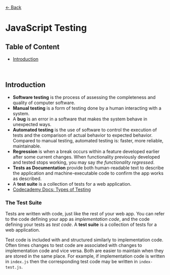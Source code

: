 [&larr; Back](./README.md)

# JavaScript Testing

## Table of Content

- [Introduction](#introduction)

<br>

## Introduction

- **Software testing** is the process of assessing the completeness and quality of computer software.
- **Manual testing** is a form of testing done by a human interacting with a system.
- A **bug** is an error in a software that makes the system behave in unexpected ways.
- **Automated testing** is the use of software to control the execution of tests and the comparison of actual behavior to expected behavior. Compared to manual testing, automated testing is: faster, more reliable, maintainable.
- **Regression** is when a break occurs within a feature developed earlier after some current changes. When functionality previously developed and tested stops working, you may say _the functionality regressed_.
- **Tests as Documentation** provide both human-readable text to describe the application and machine-executable code to confirm the app works as described.
- A **test suite** is a collection of tests for a web application.
- [Codecademy Docs: Types of Testing](https://www.codecademy.com/resources/docs/general/software-testing)

### The Test Suite

Tests are written with code, just like the rest of your web app. You can refer to the code defining your app as _implementation code_, and the code defining your tests as _test code_. A **test suite** is a collection of tests for a web application.

Test code is included with and structured similarly to implementation code. Often times changes to test code are associated with changes to implementation code and vice versa. Both are easier to maintain when they are stored in the same place. For example, if implementation code is written in `index.js` then the corresponding test code may be written in `index-test.js`.

<br>
